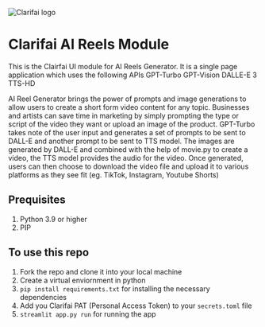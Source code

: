 ![Clarifai logo](https://www.clarifai.com/hs-fs/hubfs/logo/Clarifai/clarifai-740x150.png?width=240)

# Clarifai AI Reels Module

This is the Clairfai UI module for AI Reels Generator. It is a single page application which uses the following APIs
GPT-Turbo
GPT-Vision
DALLE-E 3
TTS-HD

AI Reel Generator brings the power of prompts and image generations to allow users to create a short form video content for any topic.
Businesses and artists can save time in marketing by simply prompting the type or script of the video they want or upload an image of the product.
GPT-Turbo takes note of the user input and generates a set of prompts to be sent to DALL-E and another prompt to be sent to TTS model.
The images are generated by DALL-E and combined with the help of movie.py to create a video, the TTS model provides the audio for the video.
Once generated, users can then choose to download the video file and upload it to various platforms as they see fit (eg. TikTok, Instagram, Youtube Shorts)

## Prequisites

1. Python 3.9 or higher
2. PIP

## To use this repo

1. Fork the repo and clone it into your local machine
2. Create a virtual enviornment in python
3. `pip install requirements.txt` for installing the necessary dependencies
4. Add you Clarifai PAT (Personal Access Token) to your `secrets.toml` file
5. `streamlit app.py run` for running the app
